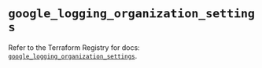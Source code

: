 # `google_logging_organization_settings`

Refer to the Terraform Registry for docs: [`google_logging_organization_settings`](https://registry.terraform.io/providers/hashicorp/google/6.49.2/docs/resources/logging_organization_settings).
